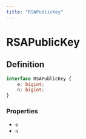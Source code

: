 ```yaml
---
title: "RSAPublicKey"
---
```


# RSAPublicKey

## Definition

```ts
interface RSAPublicKey {
	e: bigint;
	n: bigint;
}
```

### Properties

- `e`
- `n`
